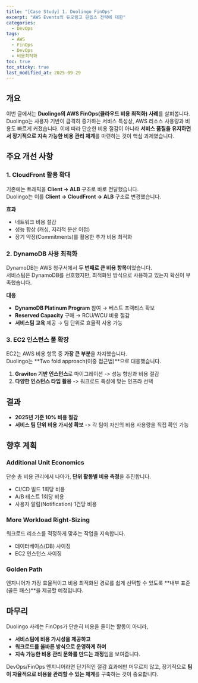 ```yaml
---
title: "[Case Study] 1. Duolingo FinOps"
excerpt: "AWS Events의 듀오링고 핀옵스 전략에 대한"
categories:
  - DevOps
tags:
  - AWS
  - FinOps
  - DevOps
  - 비용최적화
toc: true
toc_sticky: true
last_modified_at: 2025-09-29
---
```


## 개요
이번 글에서는 **Duolingo의 AWS FinOps(클라우드 비용 최적화) 사례**를 살펴봅니다.  
Duolingo는 사용자 기반이 급격히 증가하는 서비스 특성상, AWS 리소스 사용량과 비용도 빠르게 커졌습니다. 이에 따라 단순한 비용 절감이 아니라 **서비스 품질을 유지하면서 장기적으로 지속 가능한 비용 관리 체계**를 마련하는 것이 핵심 과제였습니다.  

## 주요 개선 사항

### 1. CloudFront 활용 확대
기존에는 트래픽을 **Client → ALB** 구조로 바로 전달했습니다.  
Duolingo는 이를 **Client → CloudFront → ALB** 구조로 변경했습니다.  

**효과**
- 네트워크 비용 절감
- 성능 향상 (캐싱, 지리적 분산 이점)
- 장기 약정(Commitments)를 활용한 추가 비용 최적화

### 2. DynamoDB 사용 최적화
DynamoDB는 AWS 청구서에서 **두 번째로 큰 비용 항목**이었습니다.  
서비스팀은 DynamoDB를 선호했지만, 최적화된 방식으로 사용하고 있는지 확신이 부족했습니다.

**대응**

- **DynamoDB Platinum Program** 참여 → 베스트 프랙티스 확보  
- **Reserved Capacity** 구매 → RCU/WCU 비용 절감  
- **서비스팀 교육** 제공 → 팀 단위로 효율적 사용 가능  

### 3. EC2 인스턴스 풀 확장
EC2는 AWS 비용 항목 중 **가장 큰 부분**을 차지했습니다.  
Duolingo는 **Two fold approach(이중 접근법)**으로 대응했습니다.

1. **Graviton 기반 인스턴스**로 마이그레이션 -> 성능 향상과 비용 절감
2. **다양한 인스턴스 타입 활용** -> 워크로드 특성에 맞는 인프라 선택

## 결과
- **2025년 기준 10% 비용 절감**
- **서비스 팀 단위 비용 가시성 확보** -> 각 팀이 자신의 비용 사용량을 직접 확인 가능

## 향후 계획

### Additional Unit Economics
단순 총 비용 관리에서 나아가, **단위 활동별 비용 측정**을 추진합니다.  
- CI/CD 빌드 1회당 비용  
- A/B 테스트 1회당 비용  
- 사용자 알림(Notification) 1건당 비용  

### More Workload Right-Sizing
워크로드 리소스를 적정하게 맞추는 작업을 지속합니다.  
- 데이터베이스(DB) 사이징  
- EC2 인스턴스 사이징  

### Golden Path
엔지니어가 가장 효율적이고 비용 최적화된 경로를 쉽게 선택할 수 있도록 **내부 표준(골든 패스)**을 제공할 예정입니다.  

## 마무리
Duolingo 사례는 FinOps가 단순히 비용을 줄이는 활동이 아니라,  
- **서비스팀에 비용 가시성을 제공하고**  
- **워크로드를 올바른 방식으로 운영하게 하며**  
- **지속 가능한 비용 관리 문화를 만드는 과정**임을 보여줍니다.  

DevOps/FinOps 엔지니어라면 단기적인 절감 효과에만 머무르지 않고, 장기적으로 **팀이 자율적으로 비용을 관리할 수 있는 체계**를 구축하는 것이 중요합니다.